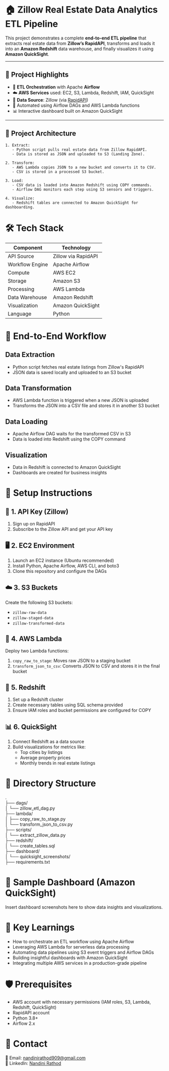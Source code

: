 # 🏠 Zillow Real Estate Data Analytics ETL Pipeline

This project demonstrates a complete **end-to-end ETL pipeline** that extracts real estate data from **Zillow’s RapidAPI**, transforms and loads it into an **Amazon Redshift** data warehouse, and finally visualizes it using **Amazon QuickSight**.

---

## 📌 Project Highlights

- 🔄 **ETL Orchestration** with Apache **Airflow**
- ☁️ **AWS Services** used: EC2, S3, Lambda, Redshift, IAM, QuickSight
- 📡 **Data Source**: Zillow (via [RapidAPI](https://rapidapi.com))
- 🤖 Automated using Airflow DAGs and AWS Lambda functions
- 📊 Interactive dashboard built on Amazon QuickSight

---

## 📂 Project Architecture

```text
1. Extract:
   - Python script pulls real estate data from Zillow RapidAPI.
   - Data is stored as JSON and uploaded to S3 (Landing Zone).

2. Transform:
   - AWS Lambda copies JSON to a new bucket and converts it to CSV.
   - CSV is stored in a processed S3 bucket.

3. Load:
   - CSV data is loaded into Amazon Redshift using COPY commands.
   - Airflow DAG monitors each step using S3 sensors and triggers.

4. Visualize:
   - Redshift tables are connected to Amazon QuickSight for dashboarding.
```
# 🛠️ Tech Stack

| Component          | Technology               |
|--------------------|--------------------------|
| API Source         | Zillow via RapidAPI      |
| Workflow Engine    | Apache Airflow           |
| Compute            | AWS EC2                  |
| Storage            | Amazon S3                |
| Processing         | AWS Lambda               |
| Data Warehouse     | Amazon Redshift          |
| Visualization      | Amazon QuickSight        |
| Language           | Python                   |

# 🚀 End-to-End Workflow

## Data Extraction
- Python script fetches real estate listings from Zillow's RapidAPI
- JSON data is saved locally and uploaded to an S3 bucket

## Data Transformation
- AWS Lambda function is triggered when a new JSON is uploaded
- Transforms the JSON into a CSV file and stores it in another S3 bucket

## Data Loading
- Apache Airflow DAG waits for the transformed CSV in S3
- Data is loaded into Redshift using the COPY command

## Visualization
- Data in Redshift is connected to Amazon QuickSight
- Dashboards are created for business insights

# 🧪 Setup Instructions

## 🔐 1. API Key (Zillow)
1. Sign up on RapidAPI
2. Subscribe to the Zillow API and get your API key

## 🖥️ 2. EC2 Environment
1. Launch an EC2 instance (Ubuntu recommended)
2. Install Python, Apache Airflow, AWS CLI, and boto3
3. Clone this repository and configure the DAGs

## ☁️ 3. S3 Buckets
Create the following S3 buckets:
- `zillow-raw-data`
- `zillow-staged-data`
- `zillow-transformed-data`

## 🔄 4. AWS Lambda
Deploy two Lambda functions:
1. `copy_raw_to_stage`: Moves raw JSON to a staging bucket
2. `transform_json_to_csv`: Converts JSON to CSV and stores it in the final bucket

## 🧱 5. Redshift
1. Set up a Redshift cluster
2. Create necessary tables using SQL schema provided
3. Ensure IAM roles and bucket permissions are configured for COPY

## 📊 6. QuickSight
1. Connect Redshift as a data source
2. Build visualizations for metrics like:
   - Top cities by listings
   - Average property prices
   - Monthly trends in real estate listings

# 📁 Directory Structure
.  
├── dags/  
│ └── zillow_etl_dag.py  
├── lambda/  
│ ├── copy_raw_to_stage.py  
│ └── transform_json_to_csv.py  
├── scripts/  
│ └── extract_zillow_data.py  
├── redshift/  
│ └── create_tables.sql  
├── dashboard/  
│ └── quicksight_screenshots/  
├── requirements.txt


# 📸 Sample Dashboard (Amazon QuickSight)
Insert dashboard screenshots here to show data insights and visualizations.

# 🧠 Key Learnings
- How to orchestrate an ETL workflow using Apache Airflow
- Leveraging AWS Lambda for serverless data processing
- Automating data pipelines using S3 event triggers and Airflow DAGs
- Building insightful dashboards with Amazon QuickSight
- Integrating multiple AWS services in a production-grade pipeline

# 🛡️ Prerequisites
- AWS account with necessary permissions (IAM roles, S3, Lambda, Redshift, QuickSight)
- RapidAPI account
- Python 3.8+
- Airflow 2.x


# 💬 Contact
📧 Email: nandinirathod909@gmail.com  
🔗 LinkedIn: [Nandini Rathod](https://github.com/Nandini2233)

